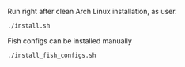 Run right after clean Arch Linux installation, as user.
```bash
./install.sh
```
Fish configs can be installed manually
```bash
./install_fish_configs.sh
```
